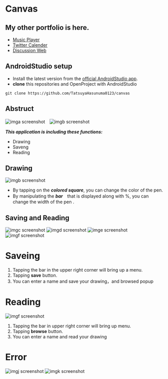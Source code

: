 # Canvas

## My other portfolio is here.
- [Music Player](https://github.com/TatsuyaHasunuma0123/MusicPlayer)
- [Twitter Calender](https://github.com/TatsuyaHasunuma0123/Calendar)
- [Discussion Web](https://github.com/TatsuyaHasunuma0123/Discuss)


## AndroidStudio setup
- Install the latest version from the [official AndroidStudio app](https://developer.android.com/studio). 
- **clone** this repositories and OpenProject with AndroidStudio
```
git clone https://github.com/TatsuyaHasunuma0123/canvas
```

## Abstruct
![imga screenshot](./images/img_a.png)　![imgb screenshot](./images/img_b.png)

***This application is including these functions:***
- Drawing
- Saveng
- Reading

## Drawing
![imgb screenshot](./images/img_b.png)
- By tapping on the ***colored square***, you can change the color of the pen.
- By manipulating the ***bar***　that is displayed along with %, you can change the width of the pen .

## Saving and Reading
![imgc screenshot](./images/img_c.png) ![imgd screenshot](./images/img_d.png) 
![imge screenshot](./images/img_e.png) ![imgf screenshot](./images/img_f.png)   

# Saveing
1. Tapping the bar in the upper right corner will bring up a menu.
2. Tapping **save** button.
3. You can enter a name and save your drawing，and browsed popup

# Reading
![imgf screenshot](./images/img_f.png) 
1. Tapping the bar in upper right corner will bring up menu.
2. Tapping **browse** button.
3. You can enter a name and read your drawing

# Error
![imgj screenshot](./images/img_e.png) ![imgk screenshot](./images/img_f.png)  







